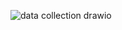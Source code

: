 ![data collection  drawio](https://github.com/user-attachments/assets/027e323f-51dd-4001-b616-6ccf80104b8b)
